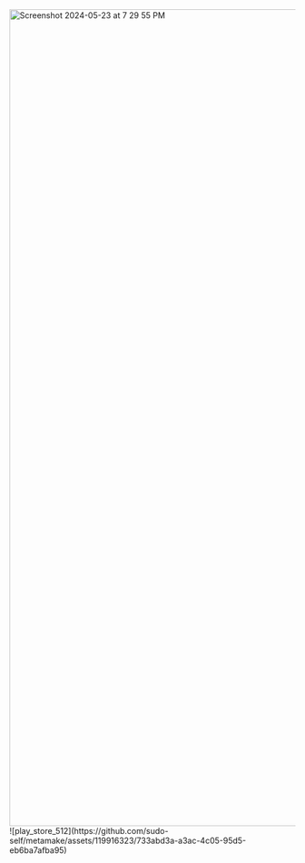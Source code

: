 <img width="1440" alt="Screenshot 2024-05-23 at 7 29 55 PM" src="https://github.com/sudo-self/metamake/assets/119916323/cb9d0536-cd87-425b-ba7a-01ec379ff6ae">
![play_store_512](https://github.com/sudo-self/metamake/assets/119916323/733abd3a-a3ac-4c05-95d5-eb6ba7afba95)
